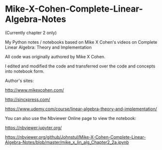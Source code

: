 # Mike-X-Cohen-Complete-Linear-Algebra-Notes

(Currently chapter 2 only)

My Python notes / notebooks based on Mike X Cohen's videos on Complete Linear Algebra: Theory and Implementation

All code was originally authored by Mike X Cohen.

I edited and modified the code and transferred over the code and concepts into notebook form.

Author's sites:

http://www.mikexcohen.com/

http://sincxpress.com/

https://www.udemy.com/course/linear-algebra-theory-and-implementation/

You can also use the Nbviewer Online page to view the notebook:

https://nbviewer.jupyter.org/

https://nbviewer.org/github/Johnstul/Mike-X-Cohen-Complete-Linear-Algebra-Notes/blob/master/mike_x_lin_alg_Chapter2_2a.ipynb
